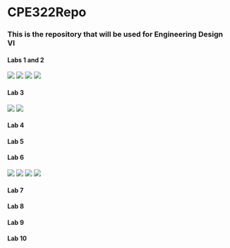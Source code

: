 # CPE322Repo
### This is the repository that will be used for Engineering Design VI

#### Labs 1 and 2
![](assets/Image3.png)
![](assets/Image4.png)
![](assets/Image5.png)
![](assets/Image6.png)
#### Lab 3
![](assets/Image1.png)
![](assets/Image2.png)
#### Lab 4
#### Lab 5
#### Lab 6
![](assets/Lab6_1.png)
![](assets/Lab6_2.png)
![](assets/Lab6_3.png)
![](assets/Lab6_4.png)
#### Lab 7
#### Lab 8
#### Lab 9
#### Lab 10
